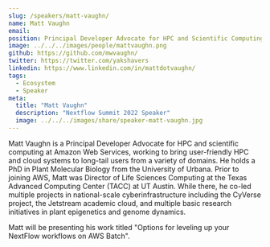 ```yaml
---
slug: /speakers/matt-vaughn/
name: Matt Vaughn
email:
position: Principal Developer Advocate for HPC and Scientific Computing at Amazon Web Services
image: ../../../images/people/mattvaughn.png
github: https://github.com/mwvaughn/
twitter: https://twitter.com/yakshavers
linkedin: https://www.linkedin.com/in/mattdotvaughn/
tags:
  - Ecosystem
  - Speaker
meta:
  title: "Matt Vaughn"
  description: "Nextflow Summit 2022 Speaker"
  image: ../../../images/share/speaker-matt-vaughn.jpg
---
```

Matt Vaughn is a Principal Developer Advocate for HPC and scientific computing at Amazon Web Services, working to bring user-friendly HPC and cloud systems to long-tail users from a variety of domains. He holds a PhD in Plant Molecular Biology from the University of Urbana. Prior to joining AWS, Matt was Director of Life Sciences Computing at the Texas Advanced Computing Center (TACC) at UT Austin. While there, he co-led multiple projects in national-scale cyberinfrastructure including the CyVerse project, the Jetstream academic cloud, and multiple basic research initiatives in plant epigenetics and genome dynamics.

Matt will be presenting his work titled "Options for leveling up your NextFlow workflows on AWS Batch".

